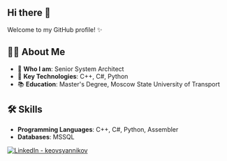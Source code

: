 ## Hi there 👋
Welcome to my GitHub profile! ✨  

## 👨‍💻 About Me  

- 🌟 **Who I am**: Senior System Architect  
- 🚀 **Key Technologies**: C++, C#, Python  
- 📚 **Education**: Master's Degree, Moscow State University of Transport

## 🛠️ Skills  

- **Programming Languages**: C++, C#, Python, Assembler  
- **Databases**: MSSQL  

[![LinkedIn - keovsyannikov](https://img.shields.io/badge/LinkedIn-keovsyannikov-blue?style=flat&logo=linkedin&logoColor=white)](https://www.linkedin.com/in/keovsyannikov/)
